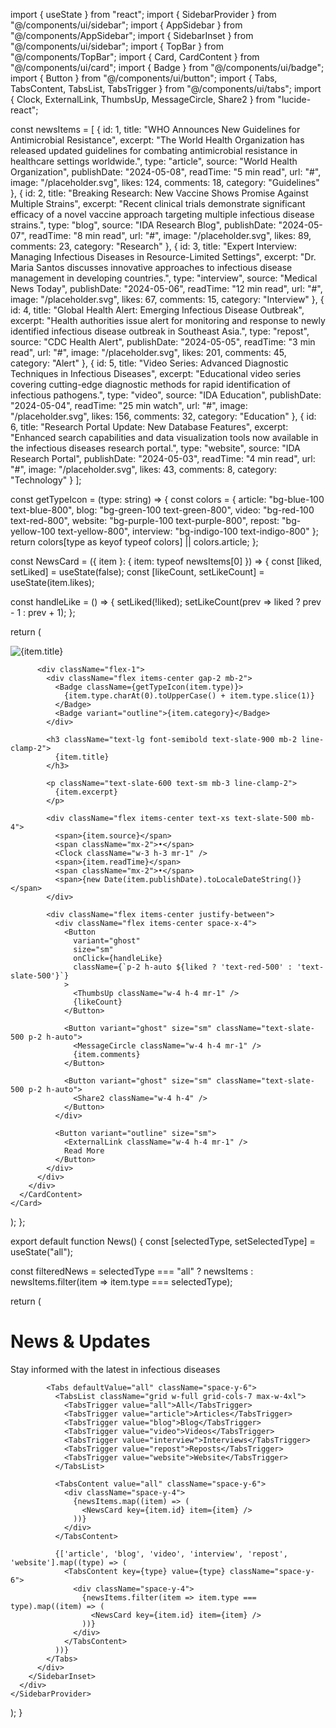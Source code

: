 
import { useState } from "react";
import { SidebarProvider } from "@/components/ui/sidebar";
import { AppSidebar } from "@/components/AppSidebar";
import { SidebarInset } from "@/components/ui/sidebar";
import { TopBar } from "@/components/TopBar";
import { Card, CardContent } from "@/components/ui/card";
import { Badge } from "@/components/ui/badge";
import { Button } from "@/components/ui/button";
import { Tabs, TabsContent, TabsList, TabsTrigger } from "@/components/ui/tabs";
import { Clock, ExternalLink, ThumbsUp, MessageCircle, Share2 } from "lucide-react";

const newsItems = [
  {
    id: 1,
    title: "WHO Announces New Guidelines for Antimicrobial Resistance",
    excerpt: "The World Health Organization has released updated guidelines for combating antimicrobial resistance in healthcare settings worldwide.",
    type: "article",
    source: "World Health Organization",
    publishDate: "2024-05-08",
    readTime: "5 min read",
    url: "#",
    image: "/placeholder.svg",
    likes: 124,
    comments: 18,
    category: "Guidelines"
  },
  {
    id: 2,
    title: "Breaking Research: New Vaccine Shows Promise Against Multiple Strains",
    excerpt: "Recent clinical trials demonstrate significant efficacy of a novel vaccine approach targeting multiple infectious disease strains.",
    type: "blog",
    source: "IDA Research Blog",
    publishDate: "2024-05-07",
    readTime: "8 min read",
    url: "#",
    image: "/placeholder.svg",
    likes: 89,
    comments: 23,
    category: "Research"
  },
  {
    id: 3,
    title: "Expert Interview: Managing Infectious Diseases in Resource-Limited Settings",
    excerpt: "Dr. Maria Santos discusses innovative approaches to infectious disease management in developing countries.",
    type: "interview",
    source: "Medical News Today",
    publishDate: "2024-05-06",
    readTime: "12 min read",
    url: "#",
    image: "/placeholder.svg",
    likes: 67,
    comments: 15,
    category: "Interview"
  },
  {
    id: 4,
    title: "Global Health Alert: Emerging Infectious Disease Outbreak",
    excerpt: "Health authorities issue alert for monitoring and response to newly identified infectious disease outbreak in Southeast Asia.",
    type: "repost",
    source: "CDC Health Alert",
    publishDate: "2024-05-05",
    readTime: "3 min read",
    url: "#",
    image: "/placeholder.svg",
    likes: 201,
    comments: 45,
    category: "Alert"
  },
  {
    id: 5,
    title: "Video Series: Advanced Diagnostic Techniques in Infectious Diseases",
    excerpt: "Educational video series covering cutting-edge diagnostic methods for rapid identification of infectious pathogens.",
    type: "video",
    source: "IDA Education",
    publishDate: "2024-05-04",
    readTime: "25 min watch",
    url: "#",
    image: "/placeholder.svg",
    likes: 156,
    comments: 32,
    category: "Education"
  },
  {
    id: 6,
    title: "Research Portal Update: New Database Features",
    excerpt: "Enhanced search capabilities and data visualization tools now available in the infectious diseases research portal.",
    type: "website",
    source: "IDA Research Portal",
    publishDate: "2024-05-03",
    readTime: "4 min read",
    url: "#",
    image: "/placeholder.svg",
    likes: 43,
    comments: 8,
    category: "Technology"
  }
];

const getTypeIcon = (type: string) => {
  const colors = {
    article: "bg-blue-100 text-blue-800",
    blog: "bg-green-100 text-green-800",
    video: "bg-red-100 text-red-800",
    website: "bg-purple-100 text-purple-800",
    repost: "bg-yellow-100 text-yellow-800",
    interview: "bg-indigo-100 text-indigo-800"
  };
  return colors[type as keyof typeof colors] || colors.article;
};

const NewsCard = ({ item }: { item: typeof newsItems[0] }) => {
  const [liked, setLiked] = useState(false);
  const [likeCount, setLikeCount] = useState(item.likes);

  const handleLike = () => {
    setLiked(!liked);
    setLikeCount(prev => liked ? prev - 1 : prev + 1);
  };

  return (
    <Card className="bg-white border-slate-200 hover:shadow-lg transition-shadow">
      <CardContent className="p-6">
        <div className="flex items-start gap-4">
          <img 
            src={item.image} 
            alt={item.title}
            className="w-24 h-24 object-cover rounded-lg flex-shrink-0"
          />
          
          <div className="flex-1">
            <div className="flex items-center gap-2 mb-2">
              <Badge className={getTypeIcon(item.type)}>
                {item.type.charAt(0).toUpperCase() + item.type.slice(1)}
              </Badge>
              <Badge variant="outline">{item.category}</Badge>
            </div>
            
            <h3 className="text-lg font-semibold text-slate-900 mb-2 line-clamp-2">
              {item.title}
            </h3>
            
            <p className="text-slate-600 text-sm mb-3 line-clamp-2">
              {item.excerpt}
            </p>
            
            <div className="flex items-center text-xs text-slate-500 mb-4">
              <span>{item.source}</span>
              <span className="mx-2">•</span>
              <Clock className="w-3 h-3 mr-1" />
              <span>{item.readTime}</span>
              <span className="mx-2">•</span>
              <span>{new Date(item.publishDate).toLocaleDateString()}</span>
            </div>
            
            <div className="flex items-center justify-between">
              <div className="flex items-center space-x-4">
                <Button 
                  variant="ghost" 
                  size="sm" 
                  onClick={handleLike}
                  className={`p-2 h-auto ${liked ? 'text-red-500' : 'text-slate-500'}`}
                >
                  <ThumbsUp className="w-4 h-4 mr-1" />
                  {likeCount}
                </Button>
                
                <Button variant="ghost" size="sm" className="text-slate-500 p-2 h-auto">
                  <MessageCircle className="w-4 h-4 mr-1" />
                  {item.comments}
                </Button>
                
                <Button variant="ghost" size="sm" className="text-slate-500 p-2 h-auto">
                  <Share2 className="w-4 h-4" />
                </Button>
              </div>
              
              <Button variant="outline" size="sm">
                <ExternalLink className="w-4 h-4 mr-1" />
                Read More
              </Button>
            </div>
          </div>
        </div>
      </CardContent>
    </Card>
  );
};

export default function News() {
  const [selectedType, setSelectedType] = useState("all");
  
  const filteredNews = selectedType === "all" 
    ? newsItems 
    : newsItems.filter(item => item.type === selectedType);

  return (
    <SidebarProvider>
      <div className="min-h-screen flex w-full bg-gradient-to-br from-blue-50 to-white">
        <AppSidebar />
        <SidebarInset>
          <TopBar />
          <div className="p-6">
            <div className="mb-6">
              <h1 className="text-3xl font-bold text-slate-900 mb-2">News & Updates</h1>
              <p className="text-slate-600">Stay informed with the latest in infectious diseases</p>
            </div>

            <Tabs defaultValue="all" className="space-y-6">
              <TabsList className="grid w-full grid-cols-7 max-w-4xl">
                <TabsTrigger value="all">All</TabsTrigger>
                <TabsTrigger value="article">Articles</TabsTrigger>
                <TabsTrigger value="blog">Blog</TabsTrigger>
                <TabsTrigger value="video">Videos</TabsTrigger>
                <TabsTrigger value="interview">Interviews</TabsTrigger>
                <TabsTrigger value="repost">Reposts</TabsTrigger>
                <TabsTrigger value="website">Website</TabsTrigger>
              </TabsList>

              <TabsContent value="all" className="space-y-6">
                <div className="space-y-4">
                  {newsItems.map((item) => (
                    <NewsCard key={item.id} item={item} />
                  ))}
                </div>
              </TabsContent>

              {['article', 'blog', 'video', 'interview', 'repost', 'website'].map((type) => (
                <TabsContent key={type} value={type} className="space-y-6">
                  <div className="space-y-4">
                    {newsItems.filter(item => item.type === type).map((item) => (
                      <NewsCard key={item.id} item={item} />
                    ))}
                  </div>
                </TabsContent>
              ))}
            </Tabs>
          </div>
        </SidebarInset>
      </div>
    </SidebarProvider>
  );
}

